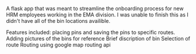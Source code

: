 A flask app that was meant to streamline the onboarding process for new HRM employees working in the EMA division. 
I was unable to finish this as I didn't have all of the bin locations availible.

Features included:
  placing pins and saving the pins to specific routes.
  Adding pictures of the bins for reference
  Brief discription of bin
  Selection of route
  Routing using google map routing api
